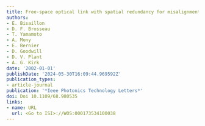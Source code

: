 ```yaml
---
title: Free-space optical link with spatial redundancy for misalignment tolerance
authors:
- E. Bisaillon
- D. F. Brosseau
- T. Yamamoto
- A. Mony
- E. Bernier
- D. Goodwill
- D. V. Plant
- A. G. Kirk
date: '2002-01-01'
publishDate: '2024-05-30T16:09:44.969592Z'
publication_types:
- article-journal
publication: '*Ieee Photonics Technology Letters*'
doi: Doi 10.1109/68.980535
links:
- name: URL
  url: <Go to ISI>://WOS:000173534100038
---
```

